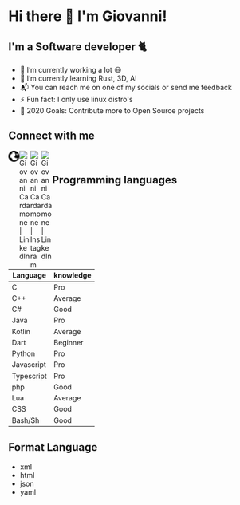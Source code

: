 # Hi there 👋 I'm Giovanni!

## I'm a Software developer 🐈

- :telescope: I’m currently working a lot :laughing:
- :seedling: I’m currently learning Rust, 3D, AI
- :mailbox_with_mail: You can reach me on one of my socials or send me feedback
- :zap: Fun fact: I only use linux distro's
- :goal_net: 2020 Goals: Contribute more to Open Source projects

## Connect with me

[<img align="left" alt="Giovanni Cardamone | Website" width="22px" src="https://raw.githubusercontent.com/iconic/open-iconic/master/svg/globe.svg" />][website]
[<img align="left" alt="Giovanni Cardamone | LinkedIn" width="22px" src="https://cdn.jsdelivr.net/npm/simple-icons@v3/icons/facebook.svg" />][facebook]
[<img align="left" alt="Giovanni Cardamone | Instagram" width="22px" src="https://cdn.jsdelivr.net/npm/simple-icons@v3/icons/instagram.svg" />][instagram]
[<img align="left" alt="Giovanni Cardamone | LinkedIn" width="22px" src="https://cdn.jsdelivr.net/npm/simple-icons@v3/icons/linkedin.svg" />][linkedin]

<br>

## Programming languages

| Language   | knowledge |
| ---------- | --------- |
| C          | Pro       |
| C++        | Average   |
| C#         | Good      |
| Java       | Pro       |
| Kotlin     | Average   |
| Dart       | Beginner  |
| Python     | Pro       |
| Javascript | Pro       |
| Typescript | Pro       |
| php        | Good      |
| Lua        | Average   |
| CSS        | Good      |
| Bash/Sh    | Good      |

## Format Language

- xml
- html
- json
- yaml

[website]: https://giovannicardamone.github.io
[facebook]: https://www.facebook.com/G.Cardamone2
[instagram]: http://instagram.com/giovannicardamone
[linkedin]: https://www.linkedin.com/in/giovanni-cardamone-41306973/
